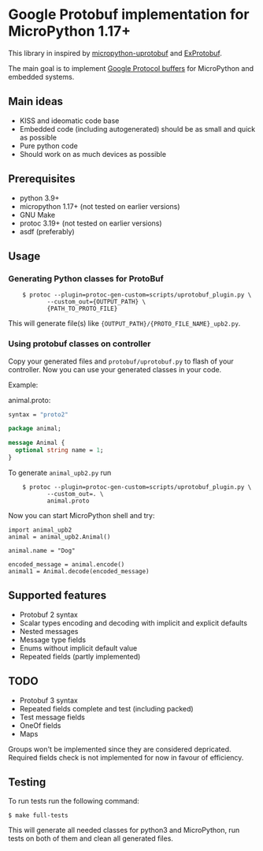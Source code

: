 # Google Protobuf implementation for MicroPython 1.17+

This library in inspired by [micropython-uprotobuf](https://github.com/jazzycamel/micropython-uprotobuf) and [ExProtobuf](https://github.com/elixir-protobuf/protobuf).

The main goal is to implement [Google Protocol buffers](https://developers.google.com/protocol-buffers) for MicroPython and embedded systems.

## Main ideas

* KISS and ideomatic code base
* Embedded code (including autogenerated) should be as small and quick as possible
* Pure python code
* Should work on as much devices as possible

## Prerequisites

* python 3.9+
* micropython 1.17+ (not tested on earlier versions)
* GNU Make
* protoc 3.19+ (not tested on earlier versions)
* asdf (preferably)

## Usage

### Generating Python classes for ProtoBuf

```shell
	$ protoc --plugin=protoc-gen-custom=scripts/uprotobuf_plugin.py \
           --custom_out={OUTPUT_PATH} \
           {PATH_TO_PROTO_FILE}
```

This will generate file(s) like `{OUTPUT_PATH}/{PROTO_FILE_NAME}_upb2.py`.

### Using protobuf classes on controller

Copy your generated files and `protobuf/uprotobuf.py` to flash of your controller.
Now you can use your generated classes in your code.

Example:

animal.proto:

```protobuf
syntax = "proto2"

package animal;

message Animal {
  optional string name = 1;
}
```

To generate `animal_upb2.py` run

```shell
	$ protoc --plugin=protoc-gen-custom=scripts/uprotobuf_plugin.py \
           --custom_out=. \
           animal.proto
```

Now you can start MicroPython shell and try:
```
import animal_upb2
animal = animal_upb2.Animal()

animal.name = "Dog"

encoded_message = animal.encode() 
animal1 = Animal.decode(encoded_message)

```
## Supported features

* Protobuf 2 syntax
* Scalar types encoding and decoding with implicit and explicit defaults
* Nested messages
* Message type fields
* Enums without implicit default value
* Repeated fields (partly implemented)

## TODO

* Protobuf 3 syntax
* Repeated fields complete and test (including packed)
* Test message fields
* OneOf fields
* Maps

Groups won't be implemented since they are considered depricated.
Required fields check is not implemented for now in favour of efficiency.

## Testing

To run tests run the following command:

```shell
$ make full-tests
```

This will generate all needed classes for python3 and MicroPython, run tests on both of them and clean all generated files.
